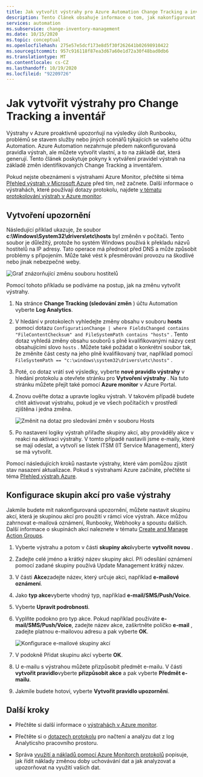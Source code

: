 ```yaml
---
title: Jak vytvořit výstrahy pro Azure Automation Change Tracking a inventář
description: Tento článek obsahuje informace o tom, jak nakonfigurovat výstrahy Azure pro upozorňování na stav změn zjištěných Change Tracking a inventářem.
services: automation
ms.subservice: change-inventory-management
ms.date: 10/15/2020
ms.topic: conceptual
ms.openlocfilehash: 275e57e5dcf173e8d5f30f262641b02698910422
ms.sourcegitcommit: 957c916118f87ea3d67a60e1d72a30f48bad0db6
ms.translationtype: MT
ms.contentlocale: cs-CZ
ms.lasthandoff: 10/19/2020
ms.locfileid: "92209726"
---
```

# <a name="how-to-create-alerts-for-change-tracking-and-inventory"></a>Jak vytvořit výstrahy pro Change Tracking a inventář

Výstrahy v Azure proaktivně upozorňují na výsledky úloh Runbooku, problémů se stavem služby nebo jiných scénářů týkajících se vašeho účtu Automation. Azure Automation nezahrnuje předem nakonfigurovaná pravidla výstrah, ale můžete vytvořit vlastní, a to na základě dat, která generují. Tento článek poskytuje pokyny k vytváření pravidel výstrah na základě změn identifikovaných Change Tracking a inventářem.

Pokud nejste obeznámeni s výstrahami Azure Monitor, přečtěte si téma [Přehled výstrah v Microsoft Azure](../../azure-monitor/platform/alerts-overview.md) před tím, než začnete. Další informace o výstrahách, které používají dotazy protokolu, najdete [v tématu protokolování výstrah v Azure monitor](../../azure-monitor/platform/alerts-unified-log.md).

## <a name="create-alert"></a>Vytvoření upozornění

Následující příklad ukazuje, že soubor **c:\Windows\System32\drivers\etc\hosts** byl změněn v počítači. Tento soubor je důležitý, protože ho systém Windows používá k překladu názvů hostitelů na IP adresy. Tato operace má přednost před DNS a může způsobit problémy s připojením. Může také vést k přesměrování provozu na škodlivé nebo jinak nebezpečné weby.

![Graf znázorňující změnu souboru hostitelů](./media/configure-alerts/changes.png)

Pomocí tohoto příkladu se podíváme na postup, jak na změnu vytvořit výstrahy.

1. Na stránce **Change Tracking (sledování změn** ) účtu Automation vyberte **Log Analytics**.

2. V hledání v protokolech vyhledejte změny obsahu v souboru **hosts** pomocí dotazu `ConfigurationChange | where FieldsChanged contains "FileContentChecksum" and FileSystemPath contains "hosts"` . Tento dotaz vyhledá změny obsahu souborů s plně kvalifikovanými názvy cest obsahujícími slovo `hosts` . Můžete také požádat o konkrétní soubor tak, že změníte část cesty na jeho plně kvalifikovaný tvar, například pomocí `FileSystemPath == "c:\windows\system32\drivers\etc\hosts"` .

3. Poté, co dotaz vrátí své výsledky, vyberte **nové pravidlo výstrahy** v hledání protokolu a otevřete stránku pro **Vytvoření výstrahy** . Na tuto stránku můžete přejít také pomocí **Azure monitor** v Azure Portal.

4. Znovu ověřte dotaz a upravte logiku výstrah. V takovém případě budete chtít aktivovat výstrahu, pokud je ve všech počítačích v prostředí zjištěna i jedna změna.

    ![Změnit na dotaz pro sledování změn v souboru Hosts](./media/configure-alerts/change-query.png)

5. Po nastavení logiky výstrah přiřaďte skupiny akcí, aby prováděly akce v reakci na aktivaci výstrahy. V tomto případě nastavili jsme e-maily, které se mají odeslat, a vytvoří se lístek ITSM (IT Service Management), který se má vytvořit.

Pomocí následujících kroků nastavte výstrahy, které vám pomůžou zjistit stav nasazení aktualizace. Pokud s výstrahami Azure začínáte, přečtěte si téma [Přehled výstrah Azure](../../azure-monitor/platform/alerts-overview.md).

## <a name="configure-action-groups-for-your-alerts"></a>Konfigurace skupin akcí pro vaše výstrahy

Jakmile budete mít nakonfigurovaná upozornění, můžete nastavit skupinu akcí, která je skupinou akcí pro použití v rámci více výstrah. Akce můžou zahrnovat e-mailová oznámení, Runbooky, Webhooky a spoustu dalších. Další informace o skupinách akcí naleznete v tématu [Create and Manage Action Groups](../../azure-monitor/platform/action-groups.md).

1. Vyberte výstrahu a potom v části **skupiny akcí**vyberte **vytvořit novou** .

2. Zadejte celé jméno a krátký název skupiny akcí. Při odesílání oznámení pomocí zadané skupiny používá Update Management krátký název.

3. V části **Akce**zadejte název, který určuje akci, například **e-mailové oznámení**.

4. Jako **typ akce**vyberte vhodný typ, například **e-mail/SMS/Push/Voice**.

5. Vyberte **Upravit podrobnosti**.

6. Vyplňte podokno pro typ akce. Pokud například používáte **e-mail/SMS/Push/Voice**, zadejte název akce, zaškrtněte políčko **e-mail** , zadejte platnou e-mailovou adresu a pak vyberte **OK**.

    ![Konfigurace e-mailové skupiny akcí](./media/configure-alerts/configure-email-action-group.png)

7. V podokně Přidat skupinu akcí vyberte **OK**.

8. U e-mailu s výstrahou můžete přizpůsobit předmět e-mailu. V části **vytvořit pravidlo**vyberte **přizpůsobit akce** a pak vyberte **Předmět e-mailu**.

9. Jakmile budete hotovi, vyberte **Vytvořit pravidlo upozornění**.

## <a name="next-steps"></a>Další kroky

* Přečtěte si další informace o [výstrahách v Azure monitor](../../azure-monitor/platform/alerts-overview.md).

* Přečtěte si o [dotazech protokolu](../../azure-monitor/log-query/log-query-overview.md) pro načtení a analýzu dat z log Analyticsho pracovního prostoru.

* Správa [využití a nákladů pomocí Azure Monitorch protokolů](../../azure-monitor/platform/manage-cost-storage.md) popisuje, jak řídit náklady změnou doby uchovávání dat a jak analyzovat a upozorňovat na využití vašich dat.